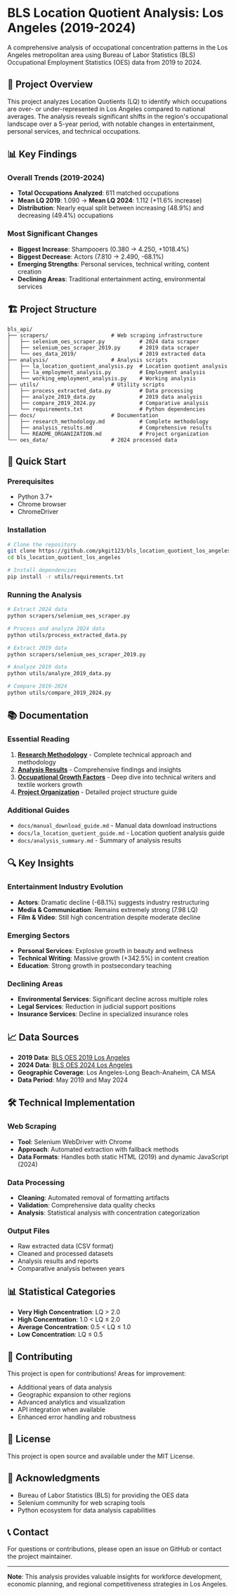 # BLS Location Quotient Analysis: Los Angeles (2019-2024)

A comprehensive analysis of occupational concentration patterns in the Los Angeles metropolitan area using Bureau of Labor Statistics (BLS) Occupational Employment Statistics (OES) data from 2019 to 2024.

## 🎯 Project Overview

This project analyzes Location Quotients (LQ) to identify which occupations are over- or under-represented in Los Angeles compared to national averages. The analysis reveals significant shifts in the region's occupational landscape over a 5-year period, with notable changes in entertainment, personal services, and technical occupations.

## 📊 Key Findings

### Overall Trends (2019-2024)
- **Total Occupations Analyzed**: 611 matched occupations
- **Mean LQ 2019**: 1.090 → **Mean LQ 2024**: 1.112 (+11.6% increase)
- **Distribution**: Nearly equal split between increasing (48.9%) and decreasing (49.4%) occupations

### Most Significant Changes
- **Biggest Increase**: Shampooers (0.380 → 4.250, +1018.4%)
- **Biggest Decrease**: Actors (7.810 → 2.490, -68.1%)
- **Emerging Strengths**: Personal services, technical writing, content creation
- **Declining Areas**: Traditional entertainment acting, environmental services

## 🏗️ Project Structure

```
bls_api/
├── scrapers/                    # Web scraping infrastructure
│   ├── selenium_oes_scraper.py           # 2024 data scraper
│   ├── selenium_oes_scraper_2019.py      # 2019 data scraper
│   └── oes_data_2019/                    # 2019 extracted data
├── analysis/                    # Analysis scripts
│   ├── la_location_quotient_analysis.py  # Location quotient analysis
│   ├── la_employment_analysis.py         # Employment analysis
│   └── working_employment_analysis.py    # Working analysis
├── utils/                       # Utility scripts
│   ├── process_extracted_data.py         # Data processing
│   ├── analyze_2019_data.py              # 2019 data analysis
│   ├── compare_2019_2024.py              # Comparative analysis
│   └── requirements.txt                  # Python dependencies
├── docs/                        # Documentation
│   ├── research_methodology.md           # Complete methodology
│   ├── analysis_results.md               # Comprehensive results
│   └── README_ORGANIZATION.md            # Project organization
└── oes_data/                    # 2024 processed data
```

## 🚀 Quick Start

### Prerequisites
- Python 3.7+
- Chrome browser
- ChromeDriver

### Installation
```bash
# Clone the repository
git clone https://github.com/pkgit123/bls_location_quotient_los_angeles.git
cd bls_location_quotient_los_angeles

# Install dependencies
pip install -r utils/requirements.txt
```

### Running the Analysis
```bash
# Extract 2024 data
python scrapers/selenium_oes_scraper.py

# Process and analyze 2024 data
python utils/process_extracted_data.py

# Extract 2019 data
python scrapers/selenium_oes_scraper_2019.py

# Analyze 2019 data
python utils/analyze_2019_data.py

# Compare 2019-2024
python utils/compare_2019_2024.py
```

## 📚 Documentation

### Essential Reading
1. **[Research Methodology](docs/research_methodology.md)** - Complete technical approach and methodology
2. **[Analysis Results](docs/analysis_results.md)** - Comprehensive findings and insights
3. **[Occupational Growth Factors](docs/occupational_growth_factors.md)** - Deep dive into technical writers and textile workers growth
4. **[Project Organization](README_ORGANIZATION.md)** - Detailed project structure guide

### Additional Guides
- `docs/manual_download_guide.md` - Manual data download instructions
- `docs/la_location_quotient_guide.md` - Location quotient analysis guide
- `docs/analysis_summary.md` - Summary of analysis results

## 🔍 Key Insights

### Entertainment Industry Evolution
- **Actors**: Dramatic decline (-68.1%) suggests industry restructuring
- **Media & Communication**: Remains extremely strong (7.98 LQ)
- **Film & Video**: Still high concentration despite moderate decline

### Emerging Sectors
- **Personal Services**: Explosive growth in beauty and wellness
- **Technical Writing**: Massive growth (+342.5%) in content creation
- **Education**: Strong growth in postsecondary teaching

### Declining Areas
- **Environmental Services**: Significant decline across multiple roles
- **Legal Services**: Reduction in judicial support positions
- **Insurance Services**: Decline in specialized insurance roles

## 📈 Data Sources

- **2019 Data**: [BLS OES 2019 Los Angeles](https://www.bls.gov/oes/2019/may/oes_31080.htm)
- **2024 Data**: [BLS OES 2024 Los Angeles](https://data.bls.gov/oes/#/area/0031080)
- **Geographic Coverage**: Los Angeles-Long Beach-Anaheim, CA MSA
- **Data Period**: May 2019 and May 2024

## 🛠️ Technical Implementation

### Web Scraping
- **Tool**: Selenium WebDriver with Chrome
- **Approach**: Automated extraction with fallback methods
- **Data Formats**: Handles both static HTML (2019) and dynamic JavaScript (2024)

### Data Processing
- **Cleaning**: Automated removal of formatting artifacts
- **Validation**: Comprehensive data quality checks
- **Analysis**: Statistical analysis with concentration categorization

### Output Files
- Raw extracted data (CSV format)
- Cleaned and processed datasets
- Analysis results and reports
- Comparative analysis between years

## 📊 Statistical Categories

- **Very High Concentration**: LQ > 2.0
- **High Concentration**: 1.0 < LQ ≤ 2.0
- **Average Concentration**: 0.5 < LQ ≤ 1.0
- **Low Concentration**: LQ ≤ 0.5

## 🤝 Contributing

This project is open for contributions! Areas for improvement:
- Additional years of data analysis
- Geographic expansion to other regions
- Advanced analytics and visualization
- API integration when available
- Enhanced error handling and robustness

## 📄 License

This project is open source and available under the MIT License.

## 🙏 Acknowledgments

- Bureau of Labor Statistics (BLS) for providing the OES data
- Selenium community for web scraping tools
- Python ecosystem for data analysis capabilities

## 📞 Contact

For questions or contributions, please open an issue on GitHub or contact the project maintainer.

---

**Note**: This analysis provides valuable insights for workforce development, economic planning, and regional competitiveness strategies in Los Angeles. 
